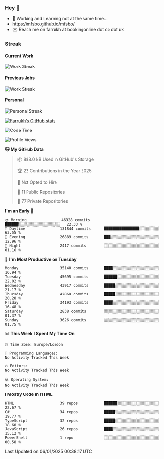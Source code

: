 ### Hey 👋

- 🏃 Working and Learning not at the same time...
- https://mfsbo.github.io/mfsbo/
- ✉️ Reach me on farrukh at bookingonline dot co dot uk

### Streak
#### Current Work
![Work Streak](https://streak-stats.demolab.com/?user=mfsbo)
#### Previous Jobs
![Work Streak](https://streak-stats.demolab.com/?user=farrukhcw)
#### Personal
![Personal Streak](https://streak-stats.demolab.com/?user=farrukhsubhani)

[![Farrukh's GitHub stats](https://github-readme-stats.vercel.app/api?username=mfsbo&hide=stars&count_private=true)](https://github.com/mfsbo/)

<!--START_SECTION:waka-->
![Code Time](http://img.shields.io/badge/Code%20Time-902%20hrs%204%20mins-blue)

![Profile Views](http://img.shields.io/badge/Profile%20Views-0-blue)

**🐱 My GitHub Data** 

> 📦 888.0 kB Used in GitHub's Storage 
 > 
> 🏆 22 Contributions in the Year 2025
 > 
> 🚫 Not Opted to Hire
 > 
> 📜 11 Public Repositories 
 > 
> 🔑 77 Private Repositories 
 > 
**I'm an Early 🐤** 

```text
🌞 Morning                46328 commits       ██████░░░░░░░░░░░░░░░░░░░   22.33 % 
🌆 Daytime                131844 commits      ████████████████░░░░░░░░░   63.55 % 
🌃 Evening                26889 commits       ███░░░░░░░░░░░░░░░░░░░░░░   12.96 % 
🌙 Night                  2417 commits        ░░░░░░░░░░░░░░░░░░░░░░░░░   01.16 % 
```
📅 **I'm Most Productive on Tuesday** 

```text
Monday                   35140 commits       ████░░░░░░░░░░░░░░░░░░░░░   16.94 % 
Tuesday                  45695 commits       ██████░░░░░░░░░░░░░░░░░░░   22.02 % 
Wednesday                43917 commits       █████░░░░░░░░░░░░░░░░░░░░   21.17 % 
Thursday                 42069 commits       █████░░░░░░░░░░░░░░░░░░░░   20.28 % 
Friday                   34193 commits       ████░░░░░░░░░░░░░░░░░░░░░   16.48 % 
Saturday                 2838 commits        ░░░░░░░░░░░░░░░░░░░░░░░░░   01.37 % 
Sunday                   3626 commits        ░░░░░░░░░░░░░░░░░░░░░░░░░   01.75 % 
```


📊 **This Week I Spent My Time On** 

```text
🕑︎ Time Zone: Europe/London

💬 Programming Languages: 
No Activity Tracked This Week

🔥 Editors: 
No Activity Tracked This Week

💻 Operating System: 
No Activity Tracked This Week
```

**I Mostly Code in HTML** 

```text
HTML                     39 repos            ██████░░░░░░░░░░░░░░░░░░░   22.67 % 
C#                       34 repos            █████░░░░░░░░░░░░░░░░░░░░   19.77 % 
TypeScript               32 repos            █████░░░░░░░░░░░░░░░░░░░░   18.60 % 
JavaScript               26 repos            ████░░░░░░░░░░░░░░░░░░░░░   15.12 % 
PowerShell               1 repo              ░░░░░░░░░░░░░░░░░░░░░░░░░   00.58 % 
```




 Last Updated on 06/01/2025 00:38:17 UTC
<!--END_SECTION:waka-->
<!--
**mfsbo/mfsbo** is a ✨ _special_ ✨ repository because its `README.md` (this file) appears on your GitHub profile.

Here are some ideas to get you started:

- 🔭 I’m currently working on ...
- 🌱 I’m currently learning ...
- 👯 I’m looking to collaborate on ...
- 🤔 I’m looking for help with ...
- 💬 Ask me about ...
- 📫 How to reach me: ...
- 😄 Pronouns: ...
- ⚡ Fun fact: ...
-->
